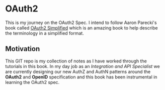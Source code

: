 # OAuth2

This is my journey on the OAuth2 Spec. I intend to follow Aaron Parecki's book called [OAuth2 Simplified](https://aaronparecki.com/oauth-2-simplified) which is an amazing book to help describe the terminology in a simplified format.

## Motivation

This GIT repo is my collection of notes as I have worked through the tutorials in this book. In my day job as an *Integration and API Specialist* we are currently designing our new AuthZ and AuthN patterns around the **OAuth2** and **OpenID** specification and this book has been instrumental in learning the OAuth2 spec.